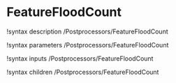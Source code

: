<!-- MOOSE Documentation Stub: Remove this when content is added. -->

# FeatureFloodCount
!syntax description /Postprocessors/FeatureFloodCount

!syntax parameters /Postprocessors/FeatureFloodCount

!syntax inputs /Postprocessors/FeatureFloodCount

!syntax children /Postprocessors/FeatureFloodCount
